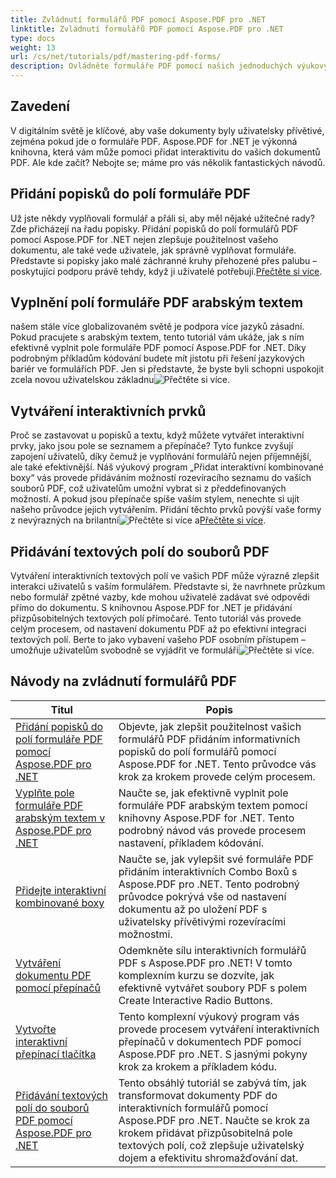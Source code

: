 ```yaml
---
title: Zvládnutí formulářů PDF pomocí Aspose.PDF pro .NET
linktitle: Zvládnutí formulářů PDF pomocí Aspose.PDF pro .NET
type: docs
weight: 13
url: /cs/net/tutorials/pdf/mastering-pdf-forms/
description: Ovládněte formuláře PDF pomocí našich jednoduchých výukových programů Aspose.PDF pro .NET. Naučte se přidávat popisky, vyplňovat pole a vytvářet interaktivní komponenty.
---
```

## Zavedení

V digitálním světě je klíčové, aby vaše dokumenty byly uživatelsky přívětivé, zejména pokud jde o formuláře PDF. Aspose.PDF for .NET je výkonná knihovna, která vám může pomoci přidat interaktivitu do vašich dokumentů PDF. Ale kde začít? Nebojte se; máme pro vás několik fantastických návodů.

## Přidání popisků do polí formuláře PDF

 Už jste někdy vyplňovali formulář a přáli si, aby měl nějaké užitečné rady? Zde přicházejí na řadu popisky. Přidání popisků do polí formulářů PDF pomocí Aspose.PDF for .NET nejen zlepšuje použitelnost vašeho dokumentu, ale také vede uživatele, jak správně vyplňovat formuláře. Představte si popisky jako malé záchranné kruhy přehozené přes palubu – poskytující podporu právě tehdy, když ji uživatelé potřebují.[Přečtěte si více](./adding-tooltips-to-pdf-form-fields/).

## Vyplnění polí formuláře PDF arabským textem

 našem stále více globalizovaném světě je podpora více jazyků zásadní. Pokud pracujete s arabským textem, tento tutoriál vám ukáže, jak s ním efektivně vyplnit pole formuláře PDF pomocí Aspose.PDF for .NET. Díky podrobným příkladům kódování budete mít jistotu při řešení jazykových bariér ve formulářích PDF. Jen si představte, že byste byli schopni uspokojit zcela novou uživatelskou základnu![Přečtěte si více](./fill-pdf-form-fields-with-arabic-text/).

## Vytváření interaktivních prvků

 Proč se zastavovat u popisků a textu, když můžete vytvářet interaktivní prvky, jako jsou pole se seznamem a přepínače? Tyto funkce zvyšují zapojení uživatelů, díky čemuž je vyplňování formulářů nejen příjemnější, ale také efektivnější. Náš výukový program „Přidat interaktivní kombinované boxy“ vás provede přidáváním možností rozevíracího seznamu do vašich souborů PDF, což uživatelům umožní vybrat si z předdefinovaných možností. A pokud jsou přepínače spíše vaším stylem, nenechte si ujít našeho průvodce jejich vytvářením. Přidání těchto prvků povýší vaše formy z nevýrazných na brilantní![Přečtěte si více](./add-interactive-combo-boxes/) a[Přečtěte si více](./create-interactive-radio-buttons/).


## Přidávání textových polí do souborů PDF

Vytváření interaktivních textových polí ve vašich PDF může výrazně zlepšit interakci uživatelů s vaším formulářem. Představte si, že navrhnete průzkum nebo formulář zpětné vazby, kde mohou uživatelé zadávat své odpovědi přímo do dokumentu. S knihovnou Aspose.PDF for .NET je přidávání přizpůsobitelných textových polí přímočaré. Tento tutoriál vás provede celým procesem, od nastavení dokumentu PDF až po efektivní integraci textových polí. Berte to jako vybavení vašeho PDF osobním přístupem – umožňuje uživatelům svobodně se vyjádřit ve formuláři![Přečtěte si více](./adding-text-boxes/).

## Návody na zvládnutí formulářů PDF
| Titul | Popis |
| --- | --- | 
| [Přidání popisků do polí formuláře PDF pomocí Aspose.PDF pro .NET](./adding-tooltips-to-pdf-form-fields/) | Objevte, jak zlepšit použitelnost vašich formulářů PDF přidáním informativních popisků do polí formulářů pomocí Aspose.PDF for .NET. Tento průvodce vás krok za krokem provede celým procesem. |  
| [Vyplňte pole formuláře PDF arabským textem v Aspose.PDF pro .NET](./fill-pdf-form-fields-with-arabic-text/) | Naučte se, jak efektivně vyplnit pole formuláře PDF arabským textem pomocí knihovny Aspose.PDF for .NET. Tento podrobný návod vás provede procesem nastavení, příkladem kódování. |  
| [Přidejte interaktivní kombinované boxy](./add-interactive-combo-boxes/) | Naučte se, jak vylepšit své formuláře PDF přidáním interaktivních Combo Boxů s Aspose.PDF pro .NET. Tento podrobný průvodce pokrývá vše od nastavení dokumentu až po uložení PDF s uživatelsky přívětivými rozevíracími možnostmi. |  
| [Vytváření dokumentu PDF pomocí přepínačů](./creating-pdf-document-with-radio-buttons/) | Odemkněte sílu interaktivních formulářů PDF s Aspose.PDF pro .NET! V tomto komplexním kurzu se dozvíte, jak efektivně vytvářet soubory PDF s polem Create Interactive Radio Buttons. |  
| [Vytvořte interaktivní přepínací tlačítka](./create-interactive-radio-buttons/) | Tento komplexní výukový program vás provede procesem vytváření interaktivních přepínačů v dokumentech PDF pomocí Aspose.PDF pro .NET. S jasnými pokyny krok za krokem a příkladem kódu. |  
| [Přidávání textových polí do souborů PDF pomocí Aspose.PDF pro .NET](./adding-text-boxes/) | Tento obsáhlý tutoriál se zabývá tím, jak transformovat dokumenty PDF do interaktivních formulářů pomocí Aspose.PDF pro .NET. Naučte se krok za krokem přidávat přizpůsobitelná pole textových polí, což zlepšuje uživatelský dojem a efektivitu shromažďování dat. |  